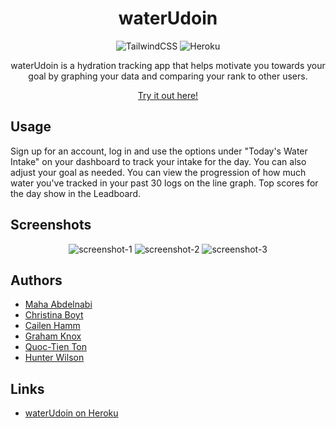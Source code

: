 <div align="center">

# waterUdoin

![TailwindCSS](https://img.shields.io/badge/tailwindcss-%2338B2AC.svg?style=for-the-badge&logo=tailwind-css&logoColor=white)
![Heroku](https://img.shields.io/badge/heroku-%23430098.svg?style=for-the-badge&logo=heroku&logoColor=white)

waterUdoin is a hydration tracking app that helps motivate you towards your goal by graphing your data and comparing your rank to other users.

[Try it out here!](https://waterudoin.herokuapp.com/)

</div>

## Usage

Sign up for an account, log in and use the options under "Today's Water Intake" on your dashboard to track your intake for the day. You can also adjust your goal as needed. You can view the progression of how much water you've tracked in your past 30 logs on the line graph. Top scores for the day show in the Leadboard.

## Screenshots

<div align="center">

![screenshot-1](https://user-images.githubusercontent.com/118075006/231898415-c909fda4-d79a-4530-a1a4-9886321f6e78.jpg)
![screenshot-2](https://user-images.githubusercontent.com/118075006/231898424-3edfc804-7ccc-46e9-9492-6002e1c87715.jpg)
![screenshot-3](https://user-images.githubusercontent.com/118075006/231898430-46cb25b7-1576-4780-9a4d-a42ff806a23c.jpg)

</div>

## Authors

- [Maha Abdelnabi](https://github.com/Maha-Abdelnabi)
- [Christina Boyt](https://github.com/CKBoytGT)
- [Cailen Hamm](https://github.com/cailenh)
- [Graham Knox](https://github.com/Agilitylvl99)
- [Quoc-Tien Ton](https://github.com/TimothyLai1121)
- [Hunter Wilson](https://github.com/HunterWilson1)

## Links

- [waterUdoin on Heroku](https://img.shields.io/badge/heroku-%23430098.svg?style=for-the-badge&logo=heroku&logoColor=white)
